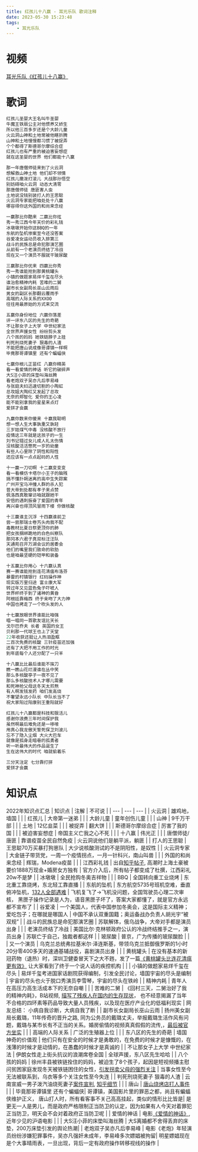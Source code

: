 ```yaml
---
title: 红孩儿十八赢 - 耳光乐队 歌词注释
date: 2023-05-30 15:23:48
tags:
    - 耳光乐队
---
```


<!-- toc -->

# 视频
[耳光乐队《红孩儿十八赢》](https://www.youtube.com/watch?v=uqPEB7BIQ2A&pp=ygUM6ICz5YWJ5LmQ6Zif)
# 歌词
```c
红孩儿圣婴大王名叫牛圣婴
牛魔王铁扇公主对他惯养又娇生
所以他三百多岁还是个大龄儿童
火云洞山神和土地常被他瞎折腾
山神和土地慢慢都习惯了被捉弄
个个都得了斯德哥尔摩综合症
红孩儿也有严重的被迫害妄想症
就在这圣婴的世界 他们都能十八赢

那一年唐僧师徒来到了火云洞
想解救山神土地 他们却不领情
红孩儿撒泼打滚儿 大战那孙悟空
别妨碍咱火云洞 动态大清零
那唐僧师徒 唐匪害人虫
土地说没钱别装打人的王思聪
火云洞专家能把咱处处十八赢
哪容得你这外国的和尚来念经

一赢那比你酷来 二赢比你炫
秀一秀江西今年天价的彩礼钱
冰墩墩开始你这BBQ的一年
东航的坠机惨案至今还没答案
谷爱凌女运动员收入排第三
战斗的民族总是命犯那演艺圈
从前有一个老演员终结了冷战
现在又一个演员不服就干玻尿酸

三赢那比你优来 四赢比你秀
秀一秀谁能抢到那黄桃罐头
小镇的做题家易烊千玺在尽头
谁治愈精神内耗 苦难的二舅
副市长女副局长巫山云雨后
男女的副区长那翻云覆雨手
高端的人际关系的XXOO
往往用最原始的方式来交流

五赢你身份地位 六赢你落差
评一评东八区的先生的奇葩
不让那女子上大学 中世纪家法
全世界声援女性 纷纷剪头发
八个孩的妈妈 她铁链脖子上挂
判死刑烧死妻子 狠毒的人渣
不能把唐山说成像哥谭镇一样啊
毕竟那哥谭镇里 还有个蝙蝠侠

七赢你根儿正苗红 八赢你精英
看一看爱情的神话 听它的破碎声
大S汪小菲的床垫叫海丝腾
看老炮双子吴亦凡后李易峰
与张庭夫妇迅速切割的小陶虹
总攻姐大陶红又发起了总攻
无奈的郑智化 爱你的王心凌
能不能别拿我的星星来点灯
爱拼才会赢

九赢你数来你傻来 十赢我聪明
想一想人生大事孰重又孰轻
三岁娃煤气中毒 没核酸不放行
疫情这三年就是这孩子的一生
刘书记错过女儿成人礼太伤情
没核酸活活憋死一岁的幼童
有些人心里除了阴性和阳性
还应该有一点点起码的人性

十一赢一刀切啊 十二赢变变变
看一看模仿卡塔尔小王子的脑残
搞不懂扑朔迷离的高中生失踪案
广州开宝马冲撞人群的杀人犯
普大帝到处都有孝子来点赞
佩洛西真敢窜访咱就跟她干
安倍的遇刺振奋了爱国的青年
再兴奋也得顶风冒雨下楼 你做核酸

十三赢谁主沉浮 十四赢谁前卫
尝一尝那瑞士卷艿头肉我不配
毒教材比夏日祭更顶你的肺
把女孩捆绑跪地的白色纠察队
那冈本六君子真双标汪汪队
天通苑召开万湖会议的居委会
他们的嘴里我们致命的软肋
也是咱最坚硬的铠甲和装备

十五赢比你用心 十六赢认真
赛一赛谁能抢到连花清瘟布洛芬
暴雷的村镇银行 红码操作神
现实版万里归途 富士康大军
转过年又见蓝色兔子吓唬人
世界杯终于到了诸神的黄昏
阿根廷靠梅西 终于亲吻了大力神
中国也拷走了一个吹头发的人

十七赢放眼世界谁能比咱强
唱一唱同一首歌友谊比天长
戈尔巴乔夫 长者 英国的女王
贝利那一代球王也上了天堂
22年收获还挺让人热泪盈眶
二百次免费的核酸 三针疫苗还加强
还有了大把不用工作的时光
到年底每个人还分配了一只羊

十八赢比比最后谁能不挨刀
瞧一瞧山花烂漫谁在丛中笑
那么多核酸亭子一夜不见了
那么多核酸技术人才哪儿需要
和死神抢父母这冬天太煎熬
有人啊发钱发药 咱们发高烧
不奢望永远小队长 中队长当不了
祝大家阳过阳康别王重阳就好

红孩儿十八赢都是科技和狠活儿
感谢你浪费三年时间保护我
虽然啊最后难免还是一哆嗦
用真心我龙傲天誓死保卫刘波儿
忘不了隐入尘烟 大火大巴车
就像是孤身走暗巷的孤勇者
听一听最伟大的作品诞生了
生在这伟大的时代 咱就偷着乐

三分天注定 七分靠打拼
爱拼才会赢
```

# 知识点
2022年知识点汇总
| 知识点 |  注解 | 不可说 |
| ---   |  ---  | ---    |
| 火云洞 | 雄鸡地，墙国 |  |
| 红孩儿 | 大帝第一迷弟 | |
| 大龄儿童 | 童年创伤儿童 | |
| 山神 | 9千万干部 | |
| 土地 | 12亿韭菜 | |
| 被捉弄 | 翻大饼 | |
| 斯德哥尔摩综合症 | 厉害了我的国 | |
| 被迫害妄想症 | 帝国主义亡我之心不死 | |
| 十八赢 | 伟光正 | |
| 唐僧师徒/唐匪 | 靠谱疫苗全民自然免疫 | 火云洞说他们是躺平派，躺匪 |
| 打人的王思聪 | 王思聪70万买暴打狗崽队 | 大少说核酸测试的不是阴阳性，是奴性 |
| 火云洞专家 | 大金链子带货党，一周一个疫情拐点，一月一针科兴，南山叫兽 |  |
| 外国的和尚来念经 | 辉瑞，Modena疫苗 | |
| 江西彩礼钱 | 出自[知乎帖子](https://www.zhihu.com/question/388588861), 高潮时上海土豪被要价1888万现金+婚房女方独有 |  官方介入后，所有帖子都变成了杜撰，江西彩礼20w不是梦 |
| 冰墩墩 |  全民抢购冬奥吉祥物 | | 
| BBQ | 全国转向重工业烧烤 | 东北重工靠烧烤，东北轻工靠直播 |
| 东航的坠机 | 东方航空5735号班机空难，垂直俯冲坠机，[132人全部遇难](https://zh.wikipedia.org/zh-sg/%E4%B8%AD%E5%9B%BD%E4%B8%9C%E6%96%B9%E8%88%AA%E7%A9%BA5735%E5%8F%B7%E7%8F%AD%E6%9C%BA%E7%A9%BA%E9%9A%BE) | 飞机复飞了->飞机没问题，全国驾驶员心理二次审核， 黑匣子操作记录是人为，语音黑匣子坏了，答案大家都懂了，就是官方永远都不宣布了 |
| 谷爱凌 | 一个美国人，代表中国参加冬奥会，这是国际主义精神； 爱吃包子；在哪就是哪国人 | 中国不承认双重国籍；奥运备战办负责人胡光宇“被双规” |
| 战斗的民族总是命犯那演艺圈 | 苏联解体，俄乌战争，大帝对手都是演员出身 | | 
| 老演员终结了冷战 | 美国比尔·克林顿政府公认的冷战终结推手之一，演员出身 | 苏联亡于自己，独裁者都这样 |
| 玻尿酸 | 普京，广为传播的玻尿酸脸 | |
| 又一个演员 | 乌克兰总统弗拉基米尔·泽连斯基，带领乌克兰抵御俄罗斯的1小时20分零400多天的速通基辅战役，喜剧演员出身 | |
| 黄桃罐头 | 在没有基本的新冠药物（退热）时，深圳卫健委冒天下之大不韪，发了一篇[《黄桃罐头比连花清瘟更有效》](https://finance.sina.com.cn/wm/2023-01-03/doc-imxyxprf5902663.shtml) 让大家看到了终于一个说人话的疾控机构 | |
| 小镇的做题家易烊千玺在尽头 | 易烊千玺考进国家话剧院获得编制，引发全民讨论，墙国宇宙的尽头是编制 | 宇宙的尽头也火于脱口秀演员李雪琴，宇宙的尽头在铁岭 |
| 精神内耗 | 青年人在高压力高生活成本下的无奈自嘲 | |
| 苦难的二舅 | 《回村三天，二舅治好了我的精神内耗》，B站视频, [描写了残疾人在国内的生存现状](https://zh.wikipedia.org/zh-sg/%E5%9B%9E%E6%9D%91%E4%B8%89%E5%A4%A9%EF%BC%8C%E4%BA%8C%E8%88%85%E6%B2%BB%E5%A5%BD%E4%BA%86%E6%88%91%E7%9A%84%E7%B2%BE%E7%A5%9E%E5%86%85%E8%80%97)， 也不经意揭漏了当年不合格的四环素等药品导致大量人员残疾，以及现在医疗产业化的低福利现实 | 网友总结： 小病自我诊断，大病自我了断 |
| 副市长女副局长巫山云雨 | 扬州美女副局长戴璐，11年传奇的晋升之路, 同为公务员的戴璐丈夫，举报戴璐生活作风有问题，戴璐与某市长有不正当的关系。婚房偷情的视频真真假假的流传,，[最后被官方坐实](https://www.163.com/dy/article/HRCNTFVB0526W5H6.html) | |
| 高端的人际关系 | 广泛的生殖器上位 | |
| 东八区的先生的奇葩 | 墙国神奇的价值观 | 他们只有在安全的时候才是勇敢的，在免费的时候才是慷慨的，在浅薄的时候才是动情的，在愚蠢的时候才是真诚的 |
| 不让那女子上大学 中世纪家法 | 伊朗女性走上街头抗议的浪潮席卷全国 | 全球声援，东八区先生哈哈 |
| 八个孩的妈妈 | 徐州丰县被铁链拴住的妈妈，被迫生了8个孩子，起因是短视频播主慰问贫困家庭发现冬天被铁链困住的女性，[引发拐卖父母的强烈关注](https://zh.wikipedia.org/wiki/%E4%B8%B0%E5%8E%BF%E7%94%9F%E8%82%B2%E5%85%AB%E5%AD%A9%E5%A5%B3%E5%AD%90%E4%BA%8B%E4%BB%B6) | 当事女性至今无法被联系到，乌衣等多个关注女性至今失连 |
| 判死刑烧死妻子 狠毒的人渣 | 云南宣威一男子泼汽油烧死妻子[案件宣判](云南宣威一男子泼汽油烧死妻子案件), [知乎细节](https://www.zhihu.com/question/572714152) | |
| 唐山 | [唐山烧烤店打人事件](https://zh.wikipedia.org/wiki/%E5%94%90%E5%B1%B1%E7%83%A7%E7%83%A4%E5%BA%97%E6%89%93%E4%BA%BA%E4%BA%8B%E4%BB%B6) | |
| 毕竟那哥谭镇里 还有个蝙蝠侠| 哥谭镇，美国影片里的罪恶之都，尚且有蝙蝠侠维护正义， 唐山打人时，所有看客事不关己高高挂起，类似的情形比比皆是| 是更无一人是男儿，而是政府严格限制正当防卫的认定，因为如果有人今天对着罪犯正当防卫，明天会不会对着政府正当防卫呢 | 
| 爱情的神话 | 电影[《爱情的神话》](https://zh.wikipedia.org/zh-sg/%E7%88%B1%E6%83%85%E7%A5%9E%E8%AF%9D), 近年少见的沪语电影 | |
| 大S汪小菲的床垫叫海丝腾 | 大S离婚都不舍得丢弃的床垫，200万床垫引发的舆论热潮|
| 老炮双子吴亦凡后李易峰 | 电影《老炮》年轻演员纷纷涉嫌犯罪事件，吴亦凡强奸未成年，李易峰多次嫖娼被拘留| 明星嫖娼现在是个大事晴雨表，一旦出现，背后一定有政府操作转移视线的操作  |